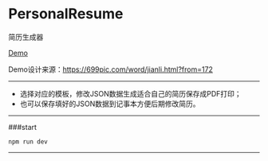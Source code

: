 # PersonalResume
简历生成器

[Demo](https://xiaodel.github.io/PersonalResume/)


Demo设计来源：https://699pic.com/word/jianli.html?from=172

***

+ 选择对应的模板，修改JSON数据生成适合自己的简历保存成PDF打印；
+ 也可以保存填好的JSON数据到记事本方便后期修改简历。

***

###start 

`npm run dev`

***


